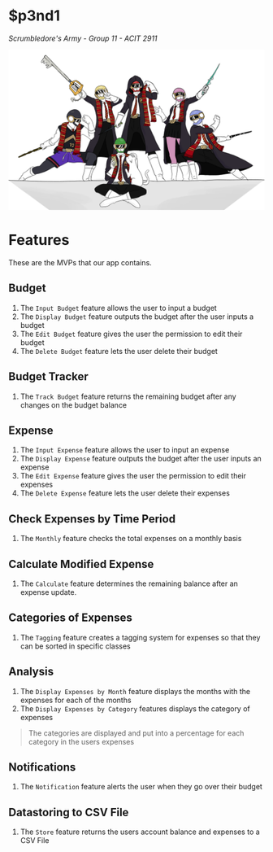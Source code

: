# $p3nd1
*Scrumbledore's Army - Group 11 - ACIT 2911*

![alt text](https://github.com/FriedSu/ForNotes/raw/master/images/S_Banner.png "Members of Scrumbledore's Army")

Features
========
These are the MVPs that our app contains.

Budget
---------
        
1. The `Input Budget` feature allows the user to input a budget
2. The `Display Budget` feature outputs the budget after the user inputs a budget
3. The `Edit Budget` feature gives the user the permission to edit their budget
4. The `Delete Budget` feature lets the user delete their budget

Budget Tracker
----------------------

1. The `Track Budget` feature returns the remaining budget after any changes on the budget balance
    
Expense
----------

1. The `Input Expense` feature allows the user to input an expense
2. The `Display Expense` feature outputs the budget after the user inputs an expense
3. The `Edit Expense` feature gives the user the permission to edit their expenses
4. The `Delete Expense` feature lets the user delete their expenses

Check Expenses by Time Period
--------------------------------
1. The `Monthly` feature checks the total expenses on a monthly basis

Calculate Modified Expense
--------------------------

1. The `Calculate` feature determines the remaining balance after an expense update.

Categories of Expenses
----------------------

1. The `Tagging` feature creates a tagging system for expenses so that they can be sorted in specific classes

Analysis
--------------------
1. The `Display Expenses by Month` feature displays the months with the expenses for each of the months 
2. The `Display Expenses by Category` features displays the category of expenses

> The categories are displayed and put into a percentage for each category in the users expenses

Notifications
-------------

1. The `Notification` feature alerts the user when they go over their budget

Datastoring to CSV File
-----------------------

1. The `Store` feature returns the users account balance and expenses to a CSV File



